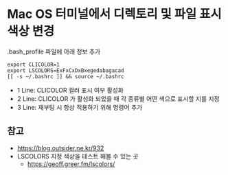 # Mac OS 터미널에서 디렉토리 및 파일 표시 색상 변경
.bash_profile 파일에 아래 정보 추가
```
export CLICOLOR=1
export LSCOLORS=ExFxCxDxBxegedabagacad
[[ -s ~/.bashrc ]] && source ~/.bashrc
```

- 1 Line: CLICOLOR 컬러 표시 여부 활성화
- 2 Line: CLICOLOR 가 활성화 되었을 때 각 종류별 어떤 색으로 표시할 지를 지정
- 3 Line: 재부팅 시 항상 적용하기 위해 명령어 추가

## 참고
- https://blog.outsider.ne.kr/932
- LSCOLORS 지정 색상을 테스트 해볼 수 있는 곳
  - https://geoff.greer.fm/lscolors/

